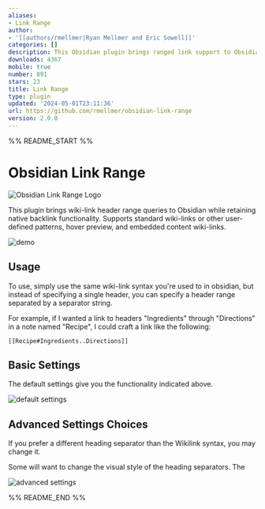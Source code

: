 ```yaml
---
aliases:
- Link Range
author:
- '[[authors/rmellmer|Ryan Mellmer and Eric Sowell]]'
categories: []
description: This Obsidian plugin brings ranged link support to Obsidian.
downloads: 4367
mobile: true
number: 891
stars: 23
title: Link Range
type: plugin
updated: '2024-05-01T23:11:36'
url: https://github.com/rmellmer/obsidian-link-range
version: 2.0.0
---
```


%% README_START %%

# Obsidian Link Range

![Obsidian Link Range Logo](https://user-images.githubusercontent.com/23059902/225677761-c36b01a6-6194-4d83-a130-a1d7561b8359.png)

This plugin brings wiki-link header range queries to Obsidian while retaining native backlink functionality. Supports standard wiki-links or other user-defined patterns, hover preview, and embedded content wiki-links.

![demo](https://raw.githubusercontent.com/rmellmer/obsidian-link-range/HEAD/docs/demo-2.gif)

## Usage
To use, simply use the same wiki-link syntax you're used to in obsidian, but instead of specifying a single header, you can specify a header range separated by a separator string.

For example, if I wanted a link to headers "Ingredients" through "Directions" in a note named "Recipe", I could craft a link like the following:

`[[Recipe#Ingredients..Directions]]`

## Basic Settings

The default settings give you the functionality indicated above.

![default settings](https://raw.githubusercontent.com/rmellmer/obsidian-link-range/HEAD/docs/default-settings.png)

## Advanced Settings Choices

If you prefer a different heading separator than the Wikilink syntax, you may change it.

Some will want to change the visual style of the heading separators. The 

![advanced settings](https://raw.githubusercontent.com/rmellmer/obsidian-link-range/HEAD/docs/advanced-settings.png)


%% README_END %%